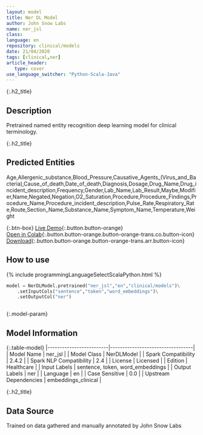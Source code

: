 ```yaml
---
layout: model
title: Ner DL Model
author: John Snow Labs
name: ner_jsl
class: 
language: en
repository: clinical/models
date: 21/04/2020
tags: [clinical,ner]
article_header:
   type: cover
use_language_switcher: "Python-Scala-Java"
---
```


{:.h2_title}
## Description 
Pretrained named entity recognition deep learning model for clinical terminology.

 {:.h2_title}
## Predicted Entities
Age,Allergenic_substance,Blood_Pressure,Causative_Agents_(Virus_and_Bacteria),Cause_of_death,Date_of_death,Diagnosis,Dosage,Drug_Name,Drug_incident_description,Frequency,Gender,Lab_Name,Lab_Result,Maybe,Modifier,Name,Negated,Negation,O2_Saturation,Procedure,Procedure_Findings,Procedure_Name,Procedure_incident_description,Pulse_Rate,Respiratory_Rate,Route,Section_Name,Substance_Name,Symptom_Name,Temperature,Weight 

{:.btn-box}
[Live Demo](https://demo.johnsnowlabs.com/healthcare/NER_SIGN_SYMP/){:.button.button-orange}<br/>[Open in Colab](https://colab.research.google.com/github/JohnSnowLabs/spark-nlp-workshop/blob/master/tutorials/Certification_Trainings/Healthcare/1.Clinical_Named_Entity_Recognition_Model.ipynb){:.button.button-orange.button-orange-trans.co.button-icon}<br/>[Download](https://s3.amazonaws.com/auxdata.johnsnowlabs.com/clinical/models/ner_jsl_en_2.4.2_2.4_1587513304751.zip){:.button.button-orange.button-orange-trans.arr.button-icon}<br/>

## How to use 
<div class="tabs-box" markdown="1">

{% include programmingLanguageSelectScalaPython.html %}

```python
model = NerDLModel.pretrained("ner_jsl","en","clinical/models")\
	.setInputCols("sentence","token","word_embeddings")\
	.setOutputCol("ner")
```

```scala

```
</div>



{:.model-param}
## Model Information

{:.table-model}
|-------------------------|----------------------------------|
| Model Name              | ner_jsl                          |
| Model Class             | NerDLModel                       |
| Spark Compatibility     | 2.4.2                            |
| Spark NLP Compatibility | 2.4                              |
| License                 | Licensed                         |
| Edition                 | Healthcare                       |
| Input Labels            | sentence, token, word_embeddings |
| Output Labels           | ner                              |
| Language                | en                               |
| Case Sensitive          | 0.0                              |
| Upstream Dependencies   | embeddings_clinical              |




{:.h2_title}
## Data Source
Trained on data gathered and manually annotated by John Snow Labs

